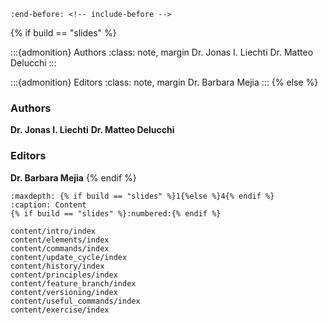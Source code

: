 ```{include} ../README.md
:end-before: <!-- include-before -->
```


{% if build == "slides" %}
<!-- <p style="font-size: 0.9em;"><strong>Dr. Jonas I. Liechti</strong><br>
<strong>Dr. Matteo Delucchi</strong></p> -->
:::{admonition} Authors
:class: note, margin
Dr. Jonas I. Liechti
Dr. Matteo Delucchi
:::

:::{admonition} Editors
:class: note, margin
Dr. Barbara Mejia
:::
{% else %}
### Authors

**Dr. Jonas I. Liechti**
**Dr. Matteo Delucchi**

### Editors

**Dr. Barbara Mejia**
{% endif %}


```{toctree} 
:maxdepth: {% if build == "slides" %}1{%else %}4{% endif %}
:caption: Content
{% if build == "slides" %}:numbered:{% endif %}

content/intro/index
content/elements/index
content/commands/index
content/update_cycle/index
content/history/index
content/principles/index
content/feature_branch/index
content/versioning/index
content/useful_commands/index
content/exercise/index
```
